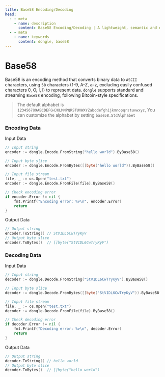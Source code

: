 ```yaml
---
title: Base58 Encoding/Decoding
head:
  - - meta
    - name: description
      content: Base58 Encoding/Decoding | A lightweight, semantic and developer-friendly golang encoding & crypto library
  - - meta
    - name: keywords
      content: dongle, base58
---
```


# Base58

Base58 is an encoding method that converts binary data to `ASCII` characters, using `58` characters (1-9, A-Z, a-z, excluding easily confused characters 0, O, I, l) to represent data. `dongle` supports standard and streaming `Base58` encoding, following Bitcoin-style specifications.

> The default alphabet is `123456789ABCDEFGHJKLMNPQRSTUVWXYZabcdefghijkmnopqrstuvwxyz`,
> You can customize the alphabet by setting `base58.StdAlphabet`

### Encoding Data

Input Data

```go
// Input string
encoder := dongle.Encode.FromString("hello world").ByBase58()

// Input byte slice
encoder := dongle.Encode.FromBytes([]byte("hello world")).ByBase58()

// Input file stream
file, _ := os.Open("test.txt")
encoder := dongle.Encode.FromFile(file).ByBase58()

// Check encoding error
if encoder.Error != nil {
	fmt.Printf("Encoding error: %v\n", encoder.Error)
	return
}
```

Output Data

```go
// Output string
encoder.ToString() // StV1DL6CwTryKyV
// Output byte slice
encoder.ToBytes()  // []byte("StV1DL6CwTryKyV")
```

### Decoding Data

Input Data

```go
// Input string
decoder := dongle.Decode.FromString("StV1DL6CwTryKyV").ByBase58()

// Input byte slice
decoder := dongle.Decode.FromBytes([]byte("StV1DL6CwTryKyV")).ByBase58()

// Input file stream
file, _ := os.Open("test.txt")
decoder := dongle.Decode.FromFile(file).ByBase58()

// Check decoding error
if decoder.Error != nil {
	fmt.Printf("Decoding error: %v\n", decoder.Error)
	return
}
```

Output Data

```go
// Output string
decoder.ToString() // hello world
// Output byte slice
decoder.ToBytes()  // []byte("hello world")
``` 